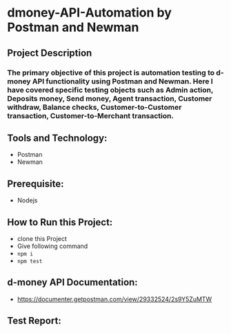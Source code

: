 # dmoney-API-Automation by Postman and Newman

## Project Description 
### The primary objective of this project is automation testing to d-money API functionality using Postman and Newman. Here I have covered specific testing objects such as Admin action, Deposits money, Send money, Agent transaction, Customer withdraw, Balance checks, Customer-to-Customer transaction, Customer-to-Merchant transaction. 

## Tools and Technology:
- Postman
- Newman

## Prerequisite:
- Nodejs

## How to Run this Project:
- clone this Project
- Give following command
- ``` npm i ```
- ``` npm test ```

## d-money API Documentation:
- https://documenter.getpostman.com/view/29332524/2s9Y5ZuMTW

## Test Report:

